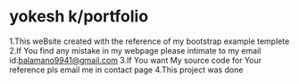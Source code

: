 # yokesh k/portfolio
1.This weBsite created with the reference of my bootstrap example templete
2.If You find any mistake in my webpage please intimate to my email id:balamano9941@gmail.com
3.If You want My source code for Your reference pls email me in contact page
4.This project was done 
 
